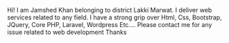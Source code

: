 Hi! I am Jamshed Khan belonging to district Lakki Marwat. I deliver web services related to any field. I have a strong grip over Html, Css,
Bootstrap, JQuery, Core PHP, Laravel, Wordpress Etc.... Please contact me for any issue related to web development Thanks
